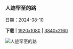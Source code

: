 ### 人迹罕至的路

日期：2024-08-10

**下载**  |  [1920x1080](https://cn.bing.com/th?id=OHR.TofinoVancouver_ZH-CN6920493172_1920x1080.jpg)  |  [3840x2160](https://cn.bing.com/th?id=OHR.TofinoVancouver_ZH-CN6920493172_UHD.jpg)

![人迹罕至的路](https://cn.bing.com/th?id=OHR.TofinoVancouver_ZH-CN6920493172_1920x1080.jpg "通往肯尼迪湖的木板路，温哥华岛，加拿大不列颠哥伦比亚省 (© EB Adventure Photography/Shutterstock)")

